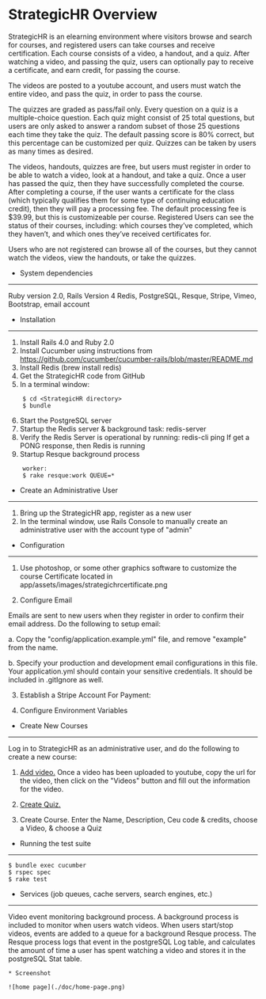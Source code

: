StrategicHR Overview
====================
StrategicHR is an elearning environment where visitors browse and search for courses, and registered users can take courses and receive certification. Each course consists of a video, a handout, and a quiz.  After watching a video, and passing the quiz, users can optionally pay to receive a certificate, and earn credit, for passing the course.  

The videos are posted to a youtube account, and users must watch the entire video, and pass the quiz, in order to pass the course.

The quizzes are graded as pass/fail only.  Every question on a quiz is a multiple-choice question.  Each quiz might consist of 25 total questions, but users are only asked to answer a random subset of those 25 questions each time they take the quiz.  The default passing score is 80% correct, but this percentage can be customized per quiz. Quizzes can be taken by users as many times as desired.

The videos, handouts, quizzes are free, but users must register in order to be able to watch a video, look at a handout, and take a quiz.  Once a user has passed the quiz, then they have successfully completed the course.  After completing a course, if the user wants a certificate for the class (which typically qualifies them for some type of continuing education credit), then they will pay a processing fee.  The default processing fee is $39.99, but this is customizeable per course.   Registered Users can see the status of their courses, including:  which courses they’ve completed, which they haven’t, and which ones they’ve received certificates for.

Users who are not registered can browse all of the courses, but they cannot watch the videos, view the handouts, or take the quizzes.  


* System dependencies
---

Ruby version 2.0, Rails Version 4
Redis, PostgreSQL, Resque, Stripe, Vimeo, Bootstrap, email account


* Installation
---
1.  Install Rails 4.0 and Ruby 2.0
2.  Install Cucumber using instructions from https://github.com/cucumber/cucumber-rails/blob/master/README.md
3.  Install Redis (brew install redis)
4.  Get the StrategicHR code from GitHub
5.  In a terminal window:
```
    $ cd <StrategicHR directory>
    $ bundle
```
6.  Start the PostgreSQL server
7.  Startup the Redis server & background task:
    redis-server
7.  Verify the Redis Server is operational by running:
    redis-cli ping
    If get a PONG response, then Redis is running
8.  Startup Resque background process
```
    worker:
    $ rake resque:work QUEUE=*
```

* Create an Administrative User
---
1.  Bring up the StrategicHR app, register as a new user
2.  In the terminal window, use Rails Console to manually create an administrative user with the account type of "admin"


* Configuration
---

1. Use photoshop, or some other graphics software to customize the course Certificate located in app/assets/images/strategichrcertificate.png

2.  Configure Email

Emails are sent to new users when they register in order to confirm their
email address.  Do the following to setup email:

  a.  Copy the "config/application.example.yml" file, and remove "example" from the name.

  b.  Specify your production and development email configurations in this file. Your application.yml should contain your sensitive credentials. It should be included in .gitIgnore as well.

3.  Establish a Stripe Account For Payment:

4.  Configure Environment Variables</b>

* Create New Courses
---
Log in to StrategicHR as an administrative user, and do the following to create a new course:

1.  <u>Add video.</u> Once a video has been uploaded to youtube, copy the url for the video, then click on the "Videos" button and fill out the information for the video.

2.  <u>Create Quiz.</u>

3.  Create Course. Enter the Name, Description, Ceu code & credits, choose a Video, & choose a Quiz


* Running the test suite
---
```
$ bundle exec cucumber
$ rspec spec
$ rake test
```


* Services (job queues, cache servers, search engines, etc.)
---

Video event monitoring background process.  A background process is included to monitor when users watch videos.  When users start/stop videos, events are added to a queue for a background Resque process.  The Resque process logs that event in the postgreSQL Log table, and calculates the amount of time a user has spent watching a video and stores it in the postgreSQL Stat table.

```
* Screenshot

![home page](./doc/home-page.png)
